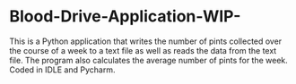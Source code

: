 # Blood-Drive-Application-WIP-
This is a Python application that writes the number of pints collected over the course of a week to a text file as well as reads the data from the text file. The program also calculates the average number of pints for the week. Coded in IDLE and Pycharm. 
